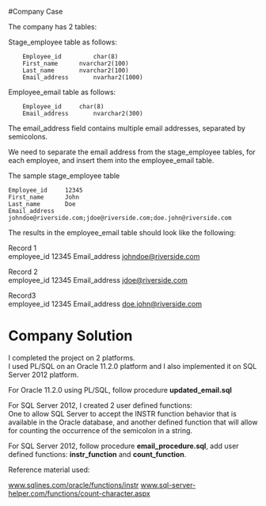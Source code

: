 #Company Case


The company has 2 tables:

Stage_employee table as follows:

		Employee_id 		char(8)
		First_name		nvarchar2(100)
		Last_name		nvarchar2(100)
		Email_address		nvarhar2(1000)

Employee_email table as follows:

		Employee_id		char(8)
		Email_address		nvarchar2(300)

The email_address field contains multiple email addresses, separated by semicolons. 

We need to separate the email address from the stage_employee tables, for each employee, 
and insert them into the employee_email table. 
 
The sample stage_employee table

	Employee_id		12345
	First_name		John
	Last_name		Doe
	Email_address		johndoe@riverside.com;jdoe@riverside.com;doe.john@riverside.com

The results in the employee_email table should look like the following:

Record 1	
		employee_id		12345
		Email_address		johndoe@riverside.com

Record 2	
		employee_id		12345
		Email_address		jdoe@riverside.com

Record3		
		employee_id		12345
		Email_address		doe.john@riverside.com


# Company Solution

I completed the project on 2 platforms.  
I used PL/SQL on an Oracle 11.2.0 platform and I also implemented it on SQL Server 2012 platform.
  
For Oracle 11.2.0 using PL/SQL, follow procedure **updated_email.sql**

For SQL Server 2012, I created 2 user defined functions:   
One to allow SQL Server to accept the INSTR function behavior 
that is available in the Oracle database, and another defined 
function that will allow for counting the occurrence of the semicolon in a string.
  
For SQL Server 2012, follow procedure **email_procedure.sql**, 
add user defined functions: **instr_function** and **count_function**.

	
Reference material used: 
	
www.sqlines.com/oracle/functions/instr
www.sql-server-helper.com/functions/count-character.aspx




